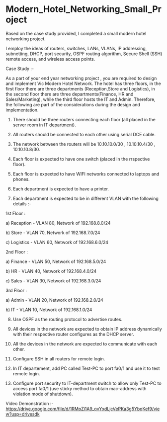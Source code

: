 # Modern_Hotel_Networking_Small_Project



Based on the case study provided, I completed a small modern hotel networking project.




I employ the ideas of routers, switches, LANs, VLANs, IP addressing, subnetting, DHCP, port security, OSPF routing algorithm, Secure Shell (SSH) remote access, and wireless access points.



Case Study :-



As a part of your end year networking project , you are required to design and implement Vic Modern Hotel Network. The hotel has three floors, in the first floor there are three departments (Reception,Store and Logistics), in the second floor there are three departments(Finance, HR and Sales/Marketing), while the third floor hosts the IT and Admin. Therefore, the following are part of the considerations during the design and implementation.




1) There should be three routers connecting each floor (all placed in the server room in IT department).




2) All routers should be connected to each other using serial DCE cable.




3) The network between the routers will be 10.10.10.0/30 , 10.10.10.4/30 , 10.10.10.8/30.





4) Each floor is expected to have one switch (placed in the rrspective floor).





5) Each floor is expexted to have WIFI networks connected to laptops and phones.





6) Each department is expected to have a printer.





7) Each department is expected to be in different VLAN with the following details :-


 
 
 1st Floor :

 
 
 
 a) Reception - VLAN 80, Network of 192.168.8.0/24 
	
 
 
 
 b) Store - VLAN 70, Network of 192.168.7.0/24 	
	
 
 
 
 c) Logistics - VLAN 60, Network of 192.168.6.0/24 



 
 
 
 2nd Floor :
	
 
 
 
 a) Finance - VLAN 50, Network of 192.168.5.0/24 
	
 
 
 
 b) HR - VLAN 40, Network of 192.168.4.0/24 
	
 
 
 
 
 c) Sales - VLAN 30, Network of 192.168.3.0/24 


 
 
 
 3rd Floor :
	
 
 
 
 a) Admin - VLAN 20, Network of 192.168.2.0/24 
	
 
 
 
 b) IT - VLAN 10, Network of 192.168.1.0/24 





8) Use OSPF as the routing protocol to advertise routes.





9) All devices in the network are expected to obtain IP address dynamically with their respective router configures as the DHCP server.





10) All the devices in the network are expected to communicate with each other.





11) Configure SSH in all routers for remote login.






12) In IT departement, add PC called Test-PC to port fa0/1 and use it to test remote login.






13) Configure port security to IT-department switch to allow only Test-PC to access port fa0/1 (use sticky method to obtain mac-address with violation mode of shutdown).



Video Demonstration :- https://drive.google.com/file/d/1RMpZi1A9_qvYxdLjcVePKa3g5YbqKef9/view?usp=drivesdk
